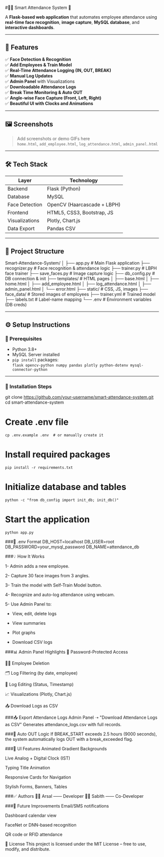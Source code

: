 #👨‍💼 Smart Attendance System 🚀

A **Flask-based web application** that automates employee attendance using **real-time face recognition**, **image capture**, **MySQL database**, and **interactive dashboards**.

---

## 📸 Features

✅ **Face Detection & Recognition**  
✅ **Add Employees & Train Model**  
✅ **Real-Time Attendance Logging (IN, OUT, BREAK)**  
✅ **Manual Log Updates**  
✅ **Admin Panel** with Visualizations  
✅ **Downloadable Attendance Logs**  
✅ **Break Time Monitoring & Auto OUT**  
✅ **Angle-wise Face Capture (Front, Left, Right)**  
✅ **Beautiful UI with Clocks and Animations**  

---

## 🖼️ Screenshots

> Add screenshots or demo GIFs here  
> `home.html`, `add_employee.html`, `log_attendance.html`, `admin_panel.html`

---

## 🛠️ Tech Stack

| Layer           | Technology                        |
|----------------|------------------------------------|
| Backend         | Flask (Python)                    |
| Database        | MySQL                             |
| Face Detection  | OpenCV (Haarcascade + LBPH)       |
| Frontend        | HTML5, CSS3, Bootstrap, JS        |
| Visualizations  | Plotly, Chart.js                  |
| Data Export     | Pandas CSV                        |

---

## 📂 Project Structure

Smart-Attendance-System/
│
├── app.py # Main Flask application
├── recognizer.py # Face recognition & attendance logic
├── trainer.py # LBPH face trainer
├── save_faces.py # Image capture logic
├── db_config.py # DB connection & init
├── templates/ # HTML pages
│ ├── base.html
│ ├── home.html
│ ├── add_employee.html
│ ├── log_attendance.html
│ ├── admin_panel.html
│ └── error.html
├── static/ # CSS, JS, images
├── face_data/ # Stored images of employees
├── trainer.yml # Trained model
├── labels.txt # Label-name mapping
└── .env # Environment variables (DB creds)


---

## ⚙️ Setup Instructions

### 🔧 Prerequisites

- Python 3.8+
- MySQL Server installed
- `pip install` packages:  
  `flask opencv-python numpy pandas plotly python-dotenv mysql-connector-python`

---

### 🔁 Installation Steps


git clone https://github.com/your-username/smart-attendance-system.git
cd smart-attendance-system

# Create .env file
`cp .env.example .env  # or manually create it`

# Install required packages
`pip install -r requirements.txt`

# Initialize database and tables
`python -c "from db_config import init_db; init_db()"`

# Start the application
`python app.py`

###🧾 .env Format
DB_HOST=localhost
DB_USER=root
DB_PASSWORD=your_mysql_password
DB_NAME=attendance_db

###💡 How It Works

1- Admin adds a new employee.

2- Capture 30 face images from 3 angles.

3- Train the model with Self-Train Model button.

4- Recognize and auto-log attendance using webcam.

5- Use Admin Panel to:

  - View, edit, delete logs

  - View summaries

  - Plot graphs

  - Download CSV logs


###📊 Admin Panel Highlights
  🔐 Password-Protected Access

  🧍‍♂️ Employee Deletion

  🗂️ Log Filtering (by date, employee)

  📝 Log Editing (Status, Timestamp)

  📈 Visualizations (Plotly, Chart.js)

  📤 Download Logs as CSV

###📤 Export Attendance Logs
  Admin Panel ➝ "Download Attendance Logs as CSV"
  Generates attendance_logs.csv with full records.

###📅 Auto OUT Logic
If BREAK_START exceeds 2.5 hours (9000 seconds), the system automatically logs OUT with a break_exceeded flag.

###🎨 UI Features
Animated Gradient Backgrounds

Live Analog + Digital Clock (IST)

Typing Title Animation

Responsive Cards for Navigation

Stylish Forms, Banners, Tables

###✅ Authors
👨‍💻 Arsal —— Developer 
👨‍💻 Sabith —— Co-Developer 


###📌 Future Improvements
  Email/SMS notifications

  Dashboard calendar view

  FaceNet or DNN-based recognition

  QR code or RFID attendance

📄 License
  This project is licensed under the MIT License – free to use, modify, and distribute.




